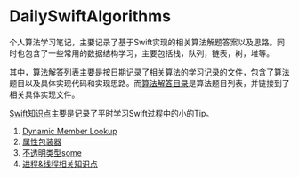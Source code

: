 # DailySwiftAlgorithms

个人算法学习笔记，主要记录了基于Swift实现的相关算法解题答案以及思路。同时也包含了一些常用的数据结构学习，主要包括栈，队列，链表，树，堆等。

其中，[算法解答列表](https://github.com/mg459046365/DailySwiftAlgorithms/tree/master/DailySwiftAlgorithms/DailySwiftAlgorithms/算法解答列表)主要是按日期记录了相关算法的学习记录的文件，包含了算法题目以及具体实现代码和实现思路。而[算法解答目录](https://github.com/mg459046365/DailySwiftAlgorithms/blob/master/DailySwiftAlgorithms/DailySwiftAlgorithms/算法解答列表/算法解答目录.md)是算法题目列表，并链接到了相关具体实现文件。

[Swift知识点](https://github.com/mg459046365/DailySwiftAlgorithms/tree/master/DailySwiftAlgorithms/DailySwiftAlgorithms/Swift知识点)主要是记录了平时学习Swift过程中的小的Tip。

1. [Dynamic Member Lookup](https://github.com/mg459046365/DailySwiftAlgorithms/tree/master/DailySwiftAlgorithms/DailySwiftAlgorithms/Swift知识点/Dynamic%20Member%20Lookup)
2. [属性包装器](https://github.com/mg459046365/DailySwiftAlgorithms/tree/master/DailySwiftAlgorithms/DailySwiftAlgorithms/Swift知识点/属性包装器)
3. [不透明类型some](https://github.com/mg459046365/DailySwiftAlgorithms/tree/master/DailySwiftAlgorithms/DailySwiftAlgorithms/Swift知识点/不透明类型(some))
4. [进程&线程相关知识点]([https://github.com/mg459046365/DailySwiftAlgorithms/blob/master/DailySwiftAlgorithms/DailySwiftAlgorithms/%E8%BF%9B%E7%A8%8B%26%E7%BA%BF%E7%A8%8B/%E7%BA%BF%E7%A8%8B%E4%B8%8E%E8%BF%9B%E7%A8%8B.md](https://github.com/mg459046365/DailySwiftAlgorithms/blob/master/DailySwiftAlgorithms/DailySwiftAlgorithms/进程%26线程/线程与进程.md))

